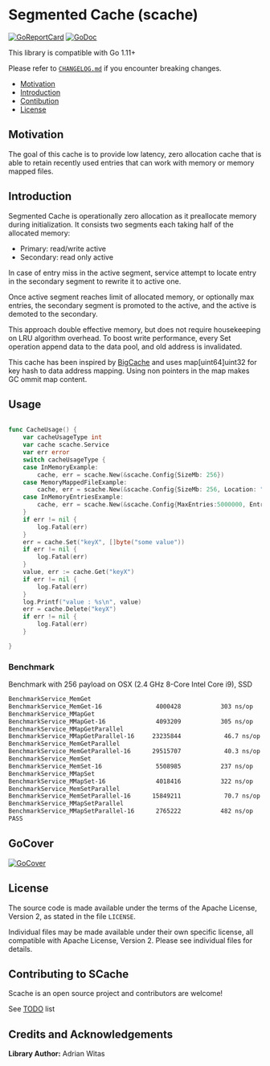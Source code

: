 # Segmented Cache (scache) 

[![GoReportCard](https://goreportcard.com/badge/github.com/viant/scache)](https://goreportcard.com/report/github.com/viant/scache)
[![GoDoc](https://godoc.org/github.com/viant/scache?status.svg)](https://godoc.org/github.com/viant/scache)

This library is compatible with Go 1.11+

Please refer to [`CHANGELOG.md`](CHANGELOG.md) if you encounter breaking changes.

- [Motivation](#motivation)
- [Introduction](#introduction)
- [Contibution](#contributing-to-bqtail)
- [License](#license)

## Motivation

The goal of this cache is to provide low latency, zero allocation cache that is able to retain recently used entries that can work 
with memory or memory mapped files. 


## Introduction

Segmented Cache is operationally zero allocation as it preallocate memory during initialization.
It consists two segments each taking half of the allocated memory:
 - Primary:  read/write active
 - Secondary: read only active
 
In case of entry miss in the active segment, service attempt to locate entry in the secondary segment to rewrite it to active one. 

Once active segment reaches limit of allocated memory, or optionally max entries, the secondary segment is promoted to the active, 
and the active is demoted to the secondary. 


This approach double effective memory, but does not require housekeeping on LRU algorithm overhead.
To boost write performance, every Set operation append data to the data pool, and old address is invalidated.   

This cache has been inspired by [BigCache](https://github.com/allegro/bigcache) and uses map[uint64]uint32 for key hash to data address mapping.
Using non pointers in the map makes GC ommit map content. 

## Usage

```go

func CacheUsage() {
	var cacheUsageType int
	var cache scache.Service
	var err error
	switch cacheUsageType {
	case InMemoryExample:
		cache, err = scache.New(&scache.Config{SizeMb: 256})
	case MemoryMappedFileExample:
		cache, err = scache.New(&scache.Config{SizeMb: 256, Location: "/tmp/data.sch"})
	case InMemoryEntriesExample:
		cache, err = scache.New(&scache.Config{MaxEntries:5000000, EntrySize:128})
	}
	if err != nil {
		log.Fatal(err)
	}
	err = cache.Set("keyX", []byte("some value"))
	if err != nil {
		log.Fatal(err)
	}
	value, err := cache.Get("keyX")
	if err != nil {
		log.Fatal(err)
	}
	log.Printf("value : %s\n", value)
	err = cache.Delete("keyX")
	if err != nil {
		log.Fatal(err)
	}

}
```

### Benchmark 

Benchmark with 256 payload on OSX (2.4 GHz 8-Core Intel Core i9), SSD


```bash
BenchmarkService_MemGet
BenchmarkService_MemGet-16             	 4000428	       303 ns/op	       7 B/op	       0 allocs/op
BenchmarkService_MMapGet
BenchmarkService_MMapGet-16            	 4093209	       305 ns/op	       7 B/op	       0 allocs/op
BenchmarkService_MMapGetParallel
BenchmarkService_MMapGetParallel-16    	23235844	        46.7 ns/op	       7 B/op	       0 allocs/op
BenchmarkService_MemGetParallel
BenchmarkService_MemGetParallel-16     	29515707	        40.3 ns/op	       7 B/op	       0 allocs/op
BenchmarkService_MemSet
BenchmarkService_MemSet-16             	 5508985	       237 ns/op
BenchmarkService_MMapSet
BenchmarkService_MMapSet-16            	 4018416	       322 ns/op
BenchmarkService_MemSetParallel
BenchmarkService_MemSetParallel-16     	15849211	        70.7 ns/op	       7 B/op	       0 allocs/op
BenchmarkService_MMapSetParallel
BenchmarkService_MMapSetParallel-16    	 2765222	       482 ns/op	       7 B/op	       0 allocs/op
PASS
```


## GoCover

[![GoCover](https://gocover.io/github.com/viant/scache)](https://gocover.io/github.com/viant/scache)


<a name="License"></a>
## License

The source code is made available under the terms of the Apache License, Version 2, as stated in the file `LICENSE`.

Individual files may be made available under their own specific license,
all compatible with Apache License, Version 2. Please see individual files for details.

<a name="Credits-and-Acknowledgements"></a>

## Contributing to SCache

Scache is an open source project and contributors are welcome!

See [TODO](TODO.md) list

## Credits and Acknowledgements

**Library Author:** Adrian Witas

